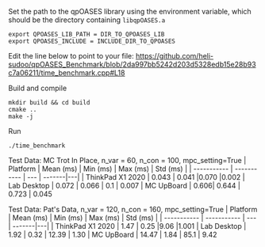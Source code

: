 Set the path to the qpOASES library using the environment variable, which should be the directory containing
`libqpOASES.a`

```
export QPOASES_LIB_PATH = DIR_TO_QPOASES_LIB
export QPOASES_INCLUDE = INCLUDE_DIR_TO_QPOASES
```

Edit the line below to point to your file:
https://github.com/heli-sudoo/qpOASES_Benchmark/blob/2da997bb5242d203d5328edb15e28b93c7a06211/time_benchmark.cpp#L18


Build and compile

```
mkdir build && cd build
cmake ..
make -j
```

Run

```
./time_benchmark
```

Test Data: MC Trot In Place, n_var = 60, n_con = 100, mpc_setting=True
| Platform | Mean (ms) | Min (ms) | Max (ms) | Std (ms) |
| ----------- | ----------- | --- | -------|---|
| ThinkPad X1 2020 | 0.043 | 0.041 |0.070 |0.002 
| Lab Desktop | 0.072 | 0.066 | 0.1 | 0.007
| MC UpBoard |  0.606| 0.644 | 0.723 | 0.045 

Test Data: Pat's Data, n_var = 120, n_con = 160, mpc_setting=True
| Platform | Mean (ms) | Min (ms) | Max (ms) | Std (ms) |
| ----------- | ----------- | --- | -------|---|
| ThinkPad X1 2020 | 1.47 | 0.25 |9.06 |1.001
| Lab Desktop | 1.92 | 0.32 | 12.39 | 1.30
| MC UpBoard | 14.47 | 1.84 | 85.1 | 9.42  
